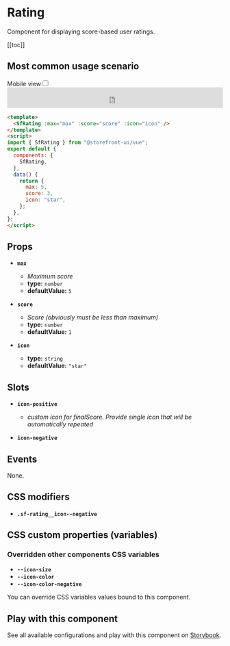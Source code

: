 # Rating

Component for displaying score-based user ratings.

[[toc]]

## Most common usage scenario

<div class="vuepress-mobile">
    <label for="vuepress-mobile" class="vuepress-mobile-label">Mobile view</label><input id="vuepress-mobile" type="checkbox" class="vuepress-mobile-checkbox">
    <iframe class="storybook-iframe" src="https://storybook.storefrontui.io/iframe.html?id=atoms-rating--common" style="width: 100%; border: 0; border-bottom: 1px solid #eee;height: 3rem"></iframe>
  </div>

```html
<template>
  <SfRating :max="max" :score="score" :icon="icon" />
</template>
<script>
import { SfRating } from "@storefront-ui/vue";
export default {
  components: {
    SfRating,
  },
  data() {
    return {
      max: 5,
      score: 3,
      icon: "star",
    };
  },
};
</script>
```

## Props

- **`max`**
  - _Maximum score_
  - **type:** `number`
  - **defaultValue:** `5`

- **`score`**
  - _Score (obviously must be less than maximum)_
  - **type:** `number`
  - **defaultValue:** `1`

- **`icon`**
  - **type:** `string`
  - **defaultValue:** `"star"`

## Slots

- **`icon-positive`**
  - _custom icon for finalScore. Provide single icon that will be automatically repeated_

- **`icon-negative`**

## Events

None.

## CSS modifiers

- **`.sf-rating__icon--negative`**

## CSS custom properties (variables)

### Overridden other components CSS variables 
- **`--icon-size`**
- **`--icon-color`**
- **`--icon-color-negative`**


You can override CSS variables values bound to this component.

<!-- No _internal components -->

## Play with this component

See all available configurations and play with this component on <a href="https://storybook.storefrontui.io/?path=/story/atoms-rating--common">Storybook</a>.
